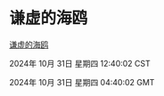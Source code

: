 # 谦虚的海鸥
[谦虚的海鸥](http://219.139.197.74:56308/qxdho/course/base/hotlink/index.php)

2024年 10月 31日 星期四 12:40:02 CST

2024年 10月 31日 星期四 04:40:02 GMT
